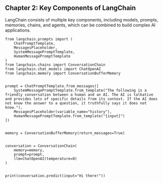 ## Chapter 2: Key Components of LangChain
LangChain consists of multiple key components, including models, prompts, memories, chains, and agents, which can be combined to build complex AI applications.

```
from langchain.prompts import (
    ChatPromptTemplate,
    MessagesPlaceholder,
    SystemMessagePromptTemplate,
    HumanMessagePromptTemplate
)
from langchain.chains import ConversationChain
from langchain.chat_models import ChatOpenAI
from langchain.memory import ConversationBufferMemory


prompt = ChatPromptTemplate.from_messages([
    SystemMessagePromptTemplate.from_template("The following is a friendly conversation between a human and an AI. The AI is talkative and provides lots of specific details from its context. If the AI does not know the answer to a question, it truthfully says it does not know."),
    MessagesPlaceholder(variable_name="history"),
    HumanMessagePromptTemplate.from_template("{input}")
])


memory = ConversationBufferMemory(return_messages=True)


conversation = ConversationChain(
    memory=memory,
    prompt=prompt,
    llm=ChatOpenAI(temperature=0)
)


print(conversation.predict(input="Hi there!"))
```
